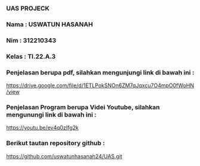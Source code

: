 ### UAS PROJECK
### Nama   : USWATUN HASANAH
### Nim    : 312210343
### Kelas  : TI.22.A.3

### Penjelasan berupa pdf, silahkan mengunjungi link di bawah ini :

https://drive.google.com/file/d/1ETLPokSNOn6ZM7qJqxcu7O4mpO0fWoHN/view

### Penjelasan Program berupa Videi Youtube, silahkan mengunungi link di bawah ini :

https://youtu.be/ev4q0zIfg2k

### Berikut tautan repository github :

https://github.com/uswatunhasanah24/UAS.git 
